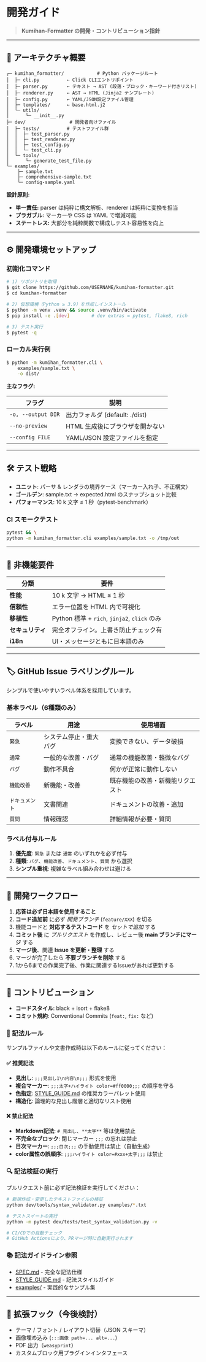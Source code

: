 # 開発ガイド

> **Kumihan-Formatter の開発・コントリビューション指針**

---

## 🧩 アーキテクチャ概要

```text
┌─ kumihan_formatter/            # Python パッケージルート
│  ├─ cli.py          ← Click CLIエントリポイント
│  ├─ parser.py       ← テキスト → AST (段落・ブロック・キーワード付きリスト)
│  ├─ renderer.py     ← AST → HTML (Jinja2 テンプレート)
│  ├─ config.py       ← YAML/JSON設定ファイル管理
│  ├─ templates/      ← base.html.j2
│  └─ utils/
│      └─ __init__.py
├─ dev/                # 開発者向けファイル
│  ├─ tests/          # テストファイル群
│  │  ├─ test_parser.py
│  │  ├─ test_renderer.py
│  │  ├─ test_config.py
│  │  └─ test_cli.py
│  └─ tools/
│      └─ generate_test_file.py
└─ examples/
    ├─ sample.txt
    ├─ comprehensive-sample.txt
    └─ config-sample.yaml
```

**設計原則:**
* **単一責任:** parser は純粋に構文解析、renderer は純粋に変換を担当
* **プラガブル:** マーカーや CSS は YAML で増減可能
* **ステートレス:** 大部分を純粋関数で構成しテスト容易性を向上

---

## ⚙️ 開発環境セットアップ

### 初期化コマンド

```bash
# 1) リポジトリを取得
$ git clone https://github.com/USERNAME/kumihan-formatter.git
$ cd kumihan-formatter

# 2) 仮想環境（Python ≥ 3.9）を作成しインストール
$ python -m venv .venv && source .venv/bin/activate
$ pip install -e .[dev]        # dev extras = pytest, flake8, rich

# 3) テスト実行
$ pytest -q
```

### ローカル実行例

```bash
$ python -m kumihan_formatter.cli \
    examples/sample.txt \
    -o dist/
```

**主なフラグ:**

| フラグ | 説明 |
|------|-------------|
| `-o, --output DIR` | 出力フォルダ (default: ./dist) |
| `--no-preview` | HTML 生成後にブラウザを開かない |
| `--config FILE` | YAML/JSON 設定ファイルを指定 |

---

## 🛠️ テスト戦略

* **ユニット**: パーサ & レンダラの境界ケース（マーカー入れ子、不正構文）
* **ゴールデン**: sample.txt → expected.html のスナップショット比較
* **パフォーマンス**: 10 k 文字 ≤ 1 秒（pytest-benchmark）

### CI スモークテスト

```bash
pytest && \
python -m kumihan_formatter.cli examples/sample.txt -o /tmp/out
```

---

## 📃 非機能要件

| 分類 | 要件 |
|----------|-------------|
| **性能** | 10 k 文字 → HTML ≤ 1 秒 |
| **信頼性** | エラー位置を HTML 内で可視化 |
| **移植性** | Python 標準 + `rich`, `jinja2`, `click` のみ |
| **セキュリティ** | 完全オフライン。上書き防止チェック有 |
| **i18n** | UI・メッセージともに日本語のみ |

---

## 🏷️ GitHub Issue ラベリングルール

シンプルで使いやすいラベル体系を採用しています。

### 基本ラベル（6種類のみ）

| ラベル | 用途 | 使用場面 |
|-------|------|---------|
| `緊急` | システム停止・重大バグ | 変換できない、データ破損 |
| `通常` | 一般的な改善・バグ | 通常の機能改善・軽微なバグ |
| `バグ` | 動作不具合 | 何かが正常に動作しない |
| `機能改善` | 新機能・改善 | 既存機能の改善・新機能リクエスト |
| `ドキュメント` | 文書関連 | ドキュメントの改善・追加 |
| `質問` | 情報確認 | 詳細情報が必要・質問 |

### ラベル付与ルール
1. **優先度**: `緊急` または `通常` のいずれかを必ず付与
2. **種類**: `バグ`、`機能改善`、`ドキュメント`、`質問` から選択
3. **シンプル重視**: 複雑なラベル組み合わせは避ける

---

## 🔄 開発ワークフロー

1. **応答は必ず日本語を使用すること**
2. **コード追加前** に必ず *開発ブランチ* (`feature/XXX`) を切る
3. 機能コードと **対応するテストコード** を *セットで追加* する
4. **コミット後** に *プルリクエスト* を作成し、レビュー後 **main ブランチにマージ** する
5. **マージ後**、関連 **Issue を更新・整理** する
6. マージが完了したら **不要ブランチを削除** する
7. 1から6までの作業完了後、作業に関連するIssueがあれば更新する

---

## 🤝 コントリビューション

* **コードスタイル**: black + isort + flake8
* **コミット規約**: Conventional Commits (`feat:`, `fix:` など)

### 📝 記法ルール

サンプルファイルや文書作成時は以下のルールに従ってください：

#### ✅ 推奨記法
- **見出し**: `;;;見出し1\n内容\n;;;` 形式を使用
- **複合マーカー**: `;;;太字+ハイライト color=#ff0000;;;` の順序を守る
- **色指定**: [STYLE_GUIDE.md](STYLE_GUIDE.md) の推奨カラーパレット使用
- **構造化**: 論理的な見出し階層と適切なリスト使用

#### ❌ 禁止記法
- **Markdown記法**: `# 見出し`、`**太字**` 等は使用禁止
- **不完全なブロック**: 閉じマーカー `;;;` の忘れは禁止
- **目次マーカー**: `;;;目次;;;` の手動使用は禁止（自動生成）
- **color属性の誤順序**: `;;;ハイライト color=#xxx+太字;;;` は禁止

### 🔍 記法検証の実行

プルリクエスト前に必ず記法検証を実行してください：

```bash
# 新規作成・変更したテキストファイルの検証
python dev/tools/syntax_validator.py examples/*.txt

# テストスイートの実行
python -m pytest dev/tests/test_syntax_validation.py -v

# CI/CDでの自動チェック
# GitHub Actionsにより、PRマージ時に自動実行されます
```

### 📚 記法ガイドライン参照
- [SPEC.md](SPEC.md) - 完全な記法仕様
- [STYLE_GUIDE.md](STYLE_GUIDE.md) - 記法スタイルガイド
- [examples/](examples/) - 実践的なサンプル集

---

## 🔮 拡張フック（今後検討）

* テーマ / フォント / レイアウト切替（JSON スキーマ）
* 画像埋め込み (`:::画像 path=... alt=...`)
* PDF 出力（`weasyprint`）
* カスタムブロック用プラグインインタフェース